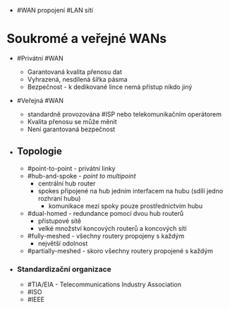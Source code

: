 - #WAN propojení #LAN sítí

# Soukromé a veřejné WANs
- #Privátní #WAN 
	- Garantovaná kvalita přenosu dat
	- Vyhrazená, nesdílená šířka pásma
	- Bezpečnost - k dedikované lince nemá přístup nikdo jiný
- #Veřejná #WAN 
	- standardně provozována #ISP nebo telekomunikačním operátorem
	- Kvalita přenosu se může měnit
	- Není garantovaná bezpečnost


- ## Topologie
	- #point-to-point -  privátní linky
	- #hub-and-spoke - *point to multipoint*
		- centrální hub router
		- spokes připojené na hub jedním interfacem na hubu (sdílí jedno rozhraní hubu)
			- komunikace mezi spoky pouze prostřednictvím hubu
	- #dual-homed - redundance pomocí dvou hub routerů
		- přístupové sítě
		- velké množství koncových routerů a koncových sítí
	- #fully-meshed - všechny routery propojeny s každým
		- největší odolnost
	- #partially-meshed - skoro všechny routery propojené s každým

- ### Standardizační organizace
	- #TIA/EIA - Telecommunications Industry Association
	- #ISO
	- #IEEE